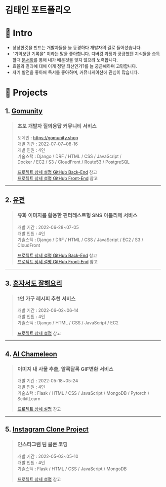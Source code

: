 # 김태인 포트폴리오

# 📌 Intro
- 상상한것을 만드는 개발자들을 늘 동경하다 개발자의 길로 들어섰습니다.
- “기억보단 기록을" 이라는 말을 좋아합니다. 디버깅 과정과 궁금했던 지식들을 습득할때 [문서화](https://velog.io/@kti0940/django-SETNULL-%EC%98%B5%EC%85%98%EA%B3%BC-%EC%8B%9C%EB%A6%AC%EC%96%BC%EB%9D%BC%EC%9D%B4%EC%A0%80-%EC%A0%80%EC%9E%A5-%EA%B7%B8%EB%A6%AC%EA%B3%A0-%ED%85%8C%EC%8A%A4%ED%8A%B8%EC%BD%94%EB%93%9C-immutable-QueryDict)를 통해 내가 배운것을 잊지 않으려 노력합니다.
- 효율과 결과에 대해 이게 정말 최선인가?를 늘 궁금해하며 고민합니다.
- 자기 발전을 좋아해 독서를 좋아하며, 커뮤니케이션에 관심이 많습니다.

# 📌 Projects
## 1. [Gomunity](https://github.com/kti0940/gomunity)
> ### 초보 개발자 질의응답 커뮤니티 서비스<br>
>도메인 : https://gomunity.shop<br>
>개발 기간 : 2022-07-07~08-16<br>
>개발 인원 : 4인<br>
>기술스택 : Django / DRF / HTML / CSS / JavaScript /<br>
>Docker / EC2 / S3 / CloudFront / Route53 / PostgreSQL
>
>[프로젝트 상세 설명 GitHub Back-End](https://github.com/kti0940/gomunity) 참고<br>
>[프로젝트 상세 설명 GitHub Front-End](https://github.com/kti0940/gomunity_fe) 참고

---

## 2. [유전](https://github.com/kti0940/yujeon_be)
> ### 유화 이미지를 활용한 핀터레스트형 SNS 아틀리에 서비스<br>
>개발 기간 : 2022-06-28~07-05<br>
>개발 인원 : 4인<br>
>기술스택 : Django / DRF / HTML / CSS / JavaScript / EC2 / S3 / CloudFront
>
>[프로젝트 상세 설명 GitHub Back-End](https://github.com/kti0940/yujeon_be) 참고<br>
>[프로젝트 상세 설명 GitHub Front-End](https://github.com/kti0940/yujeon_fe) 참고

---

## 3. [혼자서도 잘해요리](https://github.com/kti0940/cook_alone)
> ### 1인 가구 레시피 추천 서비스<br>
>개발 기간 : 2022-06-02~06-14<br>
>개발 인원 : 4인<br>
>기술스택 : Django / HTML / CSS / JavaScript / EC2
>
>[프로젝트 상세 설명](https://github.com/kti0940/cook_alone) 참고

---

## 4. [AI Chameleon](https://github.com/kti0940/ai_chameleon)
> ### 이미지 내 사물 추출, 알록달록 GIF변환 서비스<br>
>개발 기간 : 2022-05-18~05-24<br>
>개발 인원 : 4인<br>
>기술스택 : Flask / HTML / CSS / JavaScript / MongoDB / Pytorch / ScikitLearn
>
>[프로젝트 상세 설명](https://github.com/kti0940/ai_chameleon) 참고

---

## 5. [Instagram Clone Project](https://github.com/kti0940/kingkong_instagram_project)
> ### 인스타그램 팀 클론 코딩<br>
>개발 기간 : 2022-05-03~05-10<br>
>개발 인원 : 4인<br>
>기술스택 : Flask / HTML / CSS / JavaScript / MongoDB
>
>[프로젝트 상세 설명](https://github.com/kti0940/kingkong_instagram_project) 참고
